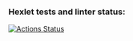 ### Hexlet tests and linter status:
[![Actions Status](https://github.com/NikitaVarnavsky/layout-designer-project-56/workflows/hexlet-check/badge.svg)](https://github.com/NikitaVarnavsky/layout-designer-project-56/actions)